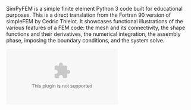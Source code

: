 SimPyFEM is a simple finite element Python 3 code built for educational purposes. 
This is a direct translation from the Fortran 90 version of simpleFEM by Cedric Thielot.
It showcases functional illustrations of the various features of a FEM code: the mesh and its connectivity, the shape functions and their derivatives, the numerical integration, the assembly phase, imposing the boundary conditions, and the system solve. 

![alt text](https://github.com/jobmos/simPyFEM/blob/master/uzawa_convergence.eps)
